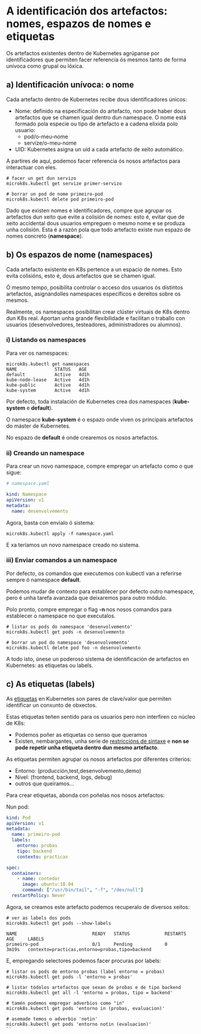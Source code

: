 # A identificación dos artefactos: nomes, espazos de nomes e etiquetas

Os artefactos existentes dentro de Kubernetes agrúpanse por identificadores que permiten facer referencia ós mesmos tanto de forma unívoca como grupal ou lóxica. 

## a) Identificación unívoca: o nome

Cada artefacto dentro de Kubernetes recibe dous identificadores únicos:

- Nome: definido na especificación do artefacto, non pode haber dous artefactos que se chamen igual dentro dun namespace. O nome está formado pola especie ou tipo de artefacto e a cadena elixida polo usuario:
  - pod/o-meu-nome
  - servize/o-meu-nome
- UID: Kubernetes asigna un uid a cada artefacto de xeito automático. 

A partires de aquí, podemos facer referencia ós nosos artefactos para interactuar con eles. 

```shell
# facer un get dun servizo
microk8s.kubectl get servize primer-servizo

# borrar un pod de nome primeiro-pod
microk8s.kubectl delete pod primeiro-pod
```

Dado que existen nomes e identificadores, compre que agrupar os artefactos dun xeito que evite a colisión de nomes: esto é, evitar que de xeito accidental dous usuarios empreguen o mesmo nome e se produza unha colisión. Esta é a razón pola que todo artefacto existe nun espazo de nomes concreto (**namespace**). 

## b) Os espazos de nome (namespaces)

Cada artefacto existente en K8s pertence a un espacio de nomes. Esto evita colisións, esto é, dous artefactos que se chamen igual. 

Ó mesmo tempo, posibilita controlar o acceso dos usuarios ós distintos artefactos, asignándolles namespaces específicos e dereitos sobre os mesmos. 

Realmente, os namespaces posibilitan crear clúster virtuais de K8s dentro dun K8s real. Aportan unha grande flexibilidade e facilitan o traballo con usuarios (desenvolvedores, testeadores, administradores ou alumnos).

### i) Listando os namespaces

Para ver os namespaces:
```shell
microk8s.kubectl get namespaces
NAME              STATUS   AGE
default           Active   4d1h
kube-node-lease   Active   4d1h
kube-public       Active   4d1h
kube-system       Active   4d1h
```

Por defecto, toda instalación de Kubernetes crea dos namespaces (**kube-system** e **default**).

O namespace **kube-system** é o espazo onde viven os principais artefactos do máster de Kubernetes. 

No espazo de **default** é onde crearemos os nosos artefactos. 

### ii) Creando un namespace

Para crear un novo namespace, compre empregar un artefacto como o que sigue:

```yaml
# namespace.yaml

kind: Namespace
apiVersion: v1
metadata:
  name: desenvolvemento
```

Agora, basta con envialo ó sistema:

```shell
microk8s.kubectl apply -f namespace.yaml
```

E xa teríamos un novo namespace creado no sistema. 

### iii) Enviar comandos a un namespace

Por defecto, os comandos que executemos con kubectl van a referirse sempre ó namespace **default**. 

Podemos mudar de contexto para establecer por defecto outro namespace, pero é unha tarefa avanzada que deixaremos para outro módulo. 

Polo pronto, compre empregar o flag **-n <namespace>** nos nosos comandos para establecer o namespace no que executalos. 

```shell
# listar os pods do namespace 'desenvolvemento'
microk8s.kubectl get pods -n desenvolvemento

# borrar un pod do namespace 'desenvolvemento'
microk8s.kubectl delete pod foo -n desenvolvemento
```

A todo isto, únese un poderoso sistema de identificación de artefactos en Kubernetes: as etiquetas ou labels. 

## c) As etiquetas (labels)

As [etiquetas](https://kubernetes.io/docs/concepts/overview/working-with-objects/labels/) en Kubernetes son pares de clave/valor que permiten identificar un conxunto de obxectos. 

Estas etiquetas teñen sentido para os usuarios pero non interfiren co núcleo de K8s:

- Podemos poñer as etiquetas co senso que queramos
- Existen, nembargantes, unha serie de [restriccións de sintaxe](https://kubernetes.io/docs/concepts/overview/working-with-objects/labels/#syntax-and-character-set) e **non se pode repetir unha etiqueta dentro dun mesmo artefacto**. 

As etiquetas permiten agrupar os nosos artefactos por diferentes criterios:

- Entorno: (producción,test,desenvolvemento,demo)
- Nivel: (frontend, backend, logs, debug)
- outros que queiramos...

Para crear etiquetas, abonda con poñelas nos nosos artefactos:

Nun pod:

```yaml
kind: Pod
apiVersion: v1
metadata:
  name: primeiro-pod
  labels:
    entorno: probas
    tipo: backend
    contexto: practicas

spec:
  containers:
    - name: contedor
      image: ubuntu:18.04
      command: ["/usr/bin/tail", "-f", "/dev/null"]
  restartPolicy: Never
```

Agora, se creamos este artefacto podemos recuperalo de diversos xeitos:

```shell
# ver as labels dos pods
microk8s.kubectl get pods --show-labels

NAME                            READY   STATUS             RESTARTS   AGE     LABELS
primeiro-pod                    0/1     Pending            0          3m19s   contexto=practicas,entorno=probas,tipo=backend
```

E, empregando selectores podemos facer procuras por labels:
```shell
# listar os pods de entorno probas (label entorno = probas)
microk8s.kubectl get pods -l 'entorno = probas'

# listar tódolos artefactos que sexan de probas e de tipo backend
microk8s.kubectl get all -l 'entorno = probas, tipo = backend'

# tamén podemos empregar adverbios como "in"
microk8s.kubectl get pods 'entorno in (probas, evaluacion)'

# asemade temos o adverbio 'notin'
microk8s.kubectl get pods 'entorno notin (evaluacion)'
``


















